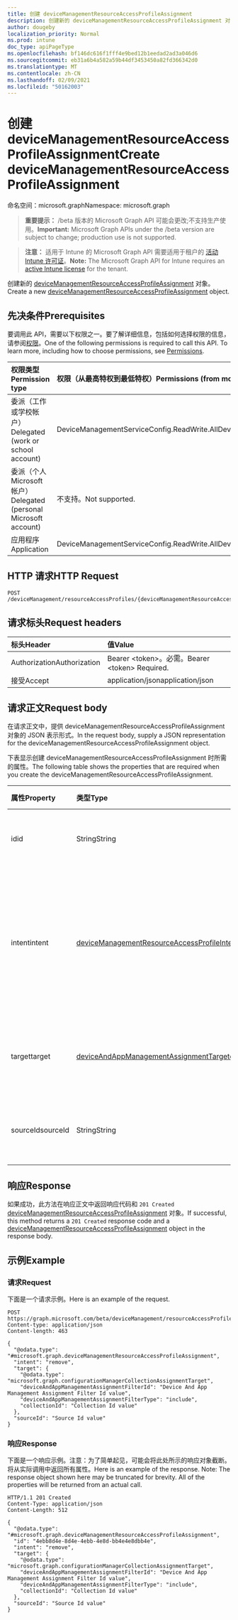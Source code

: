 ```yaml
---
title: 创建 deviceManagementResourceAccessProfileAssignment
description: 创建新的 deviceManagementResourceAccessProfileAssignment 对象。
author: dougeby
localization_priority: Normal
ms.prod: intune
doc_type: apiPageType
ms.openlocfilehash: bf146dc616f1fff4e9bed12b1eedad2ad3a046d6
ms.sourcegitcommit: eb31a6b4a582a59b44df3453450a82fd366342d0
ms.translationtype: MT
ms.contentlocale: zh-CN
ms.lasthandoff: 02/09/2021
ms.locfileid: "50162003"
---
```

# <a name="create-devicemanagementresourceaccessprofileassignment"></a><span data-ttu-id="9ee6a-103">创建 deviceManagementResourceAccessProfileAssignment</span><span class="sxs-lookup"><span data-stu-id="9ee6a-103">Create deviceManagementResourceAccessProfileAssignment</span></span>

<span data-ttu-id="9ee6a-104">命名空间：microsoft.graph</span><span class="sxs-lookup"><span data-stu-id="9ee6a-104">Namespace: microsoft.graph</span></span>

> <span data-ttu-id="9ee6a-105">**重要提示：** /beta 版本的 Microsoft Graph API 可能会更改;不支持生产使用。</span><span class="sxs-lookup"><span data-stu-id="9ee6a-105">**Important:** Microsoft Graph APIs under the /beta version are subject to change; production use is not supported.</span></span>

> <span data-ttu-id="9ee6a-106">**注意：** 适用于 Intune 的 Microsoft Graph API 需要适用于租户的 [活动 Intune 许可证](https://go.microsoft.com/fwlink/?linkid=839381)。</span><span class="sxs-lookup"><span data-stu-id="9ee6a-106">**Note:** The Microsoft Graph API for Intune requires an [active Intune license](https://go.microsoft.com/fwlink/?linkid=839381) for the tenant.</span></span>

<span data-ttu-id="9ee6a-107">创建新的 [deviceManagementResourceAccessProfileAssignment](../resources/intune-rapolicy-devicemanagementresourceaccessprofileassignment.md) 对象。</span><span class="sxs-lookup"><span data-stu-id="9ee6a-107">Create a new [deviceManagementResourceAccessProfileAssignment](../resources/intune-rapolicy-devicemanagementresourceaccessprofileassignment.md) object.</span></span>

## <a name="prerequisites"></a><span data-ttu-id="9ee6a-108">先决条件</span><span class="sxs-lookup"><span data-stu-id="9ee6a-108">Prerequisites</span></span>
<span data-ttu-id="9ee6a-p101">要调用此 API，需要以下权限之一。要了解详细信息，包括如何选择权限的信息，请参阅[权限](/graph/permissions-reference)。</span><span class="sxs-lookup"><span data-stu-id="9ee6a-p101">One of the following permissions is required to call this API. To learn more, including how to choose permissions, see [Permissions](/graph/permissions-reference).</span></span>

|<span data-ttu-id="9ee6a-111">权限类型</span><span class="sxs-lookup"><span data-stu-id="9ee6a-111">Permission type</span></span>|<span data-ttu-id="9ee6a-112">权限（从最高特权到最低特权）</span><span class="sxs-lookup"><span data-stu-id="9ee6a-112">Permissions (from most to least privileged)</span></span>|
|:---|:---|
|<span data-ttu-id="9ee6a-113">委派（工作或学校帐户）</span><span class="sxs-lookup"><span data-stu-id="9ee6a-113">Delegated (work or school account)</span></span>|<span data-ttu-id="9ee6a-114">DeviceManagementServiceConfig.ReadWrite.All</span><span class="sxs-lookup"><span data-stu-id="9ee6a-114">DeviceManagementServiceConfig.ReadWrite.All</span></span>|
|<span data-ttu-id="9ee6a-115">委派（个人 Microsoft 帐户）</span><span class="sxs-lookup"><span data-stu-id="9ee6a-115">Delegated (personal Microsoft account)</span></span>|<span data-ttu-id="9ee6a-116">不支持。</span><span class="sxs-lookup"><span data-stu-id="9ee6a-116">Not supported.</span></span>|
|<span data-ttu-id="9ee6a-117">应用程序</span><span class="sxs-lookup"><span data-stu-id="9ee6a-117">Application</span></span>|<span data-ttu-id="9ee6a-118">DeviceManagementServiceConfig.ReadWrite.All</span><span class="sxs-lookup"><span data-stu-id="9ee6a-118">DeviceManagementServiceConfig.ReadWrite.All</span></span>|

## <a name="http-request"></a><span data-ttu-id="9ee6a-119">HTTP 请求</span><span class="sxs-lookup"><span data-stu-id="9ee6a-119">HTTP Request</span></span>
<!-- {
  "blockType": "ignored"
}
-->
``` http
POST /deviceManagement/resourceAccessProfiles/{deviceManagementResourceAccessProfileBaseId}/assignments
```

## <a name="request-headers"></a><span data-ttu-id="9ee6a-120">请求标头</span><span class="sxs-lookup"><span data-stu-id="9ee6a-120">Request headers</span></span>
|<span data-ttu-id="9ee6a-121">标头</span><span class="sxs-lookup"><span data-stu-id="9ee6a-121">Header</span></span>|<span data-ttu-id="9ee6a-122">值</span><span class="sxs-lookup"><span data-stu-id="9ee6a-122">Value</span></span>|
|:---|:---|
|<span data-ttu-id="9ee6a-123">Authorization</span><span class="sxs-lookup"><span data-stu-id="9ee6a-123">Authorization</span></span>|<span data-ttu-id="9ee6a-124">Bearer &lt;token&gt;。必需。</span><span class="sxs-lookup"><span data-stu-id="9ee6a-124">Bearer &lt;token&gt; Required.</span></span>|
|<span data-ttu-id="9ee6a-125">接受</span><span class="sxs-lookup"><span data-stu-id="9ee6a-125">Accept</span></span>|<span data-ttu-id="9ee6a-126">application/json</span><span class="sxs-lookup"><span data-stu-id="9ee6a-126">application/json</span></span>|

## <a name="request-body"></a><span data-ttu-id="9ee6a-127">请求正文</span><span class="sxs-lookup"><span data-stu-id="9ee6a-127">Request body</span></span>
<span data-ttu-id="9ee6a-128">在请求正文中，提供 deviceManagementResourceAccessProfileAssignment 对象的 JSON 表示形式。</span><span class="sxs-lookup"><span data-stu-id="9ee6a-128">In the request body, supply a JSON representation for the deviceManagementResourceAccessProfileAssignment object.</span></span>

<span data-ttu-id="9ee6a-129">下表显示创建 deviceManagementResourceAccessProfileAssignment 时所需的属性。</span><span class="sxs-lookup"><span data-stu-id="9ee6a-129">The following table shows the properties that are required when you create the deviceManagementResourceAccessProfileAssignment.</span></span>

|<span data-ttu-id="9ee6a-130">属性</span><span class="sxs-lookup"><span data-stu-id="9ee6a-130">Property</span></span>|<span data-ttu-id="9ee6a-131">类型</span><span class="sxs-lookup"><span data-stu-id="9ee6a-131">Type</span></span>|<span data-ttu-id="9ee6a-132">说明</span><span class="sxs-lookup"><span data-stu-id="9ee6a-132">Description</span></span>|
|:---|:---|:---|
|<span data-ttu-id="9ee6a-133">id</span><span class="sxs-lookup"><span data-stu-id="9ee6a-133">id</span></span>|<span data-ttu-id="9ee6a-134">String</span><span class="sxs-lookup"><span data-stu-id="9ee6a-134">String</span></span>|<span data-ttu-id="9ee6a-135">工作分配的唯一标识符</span><span class="sxs-lookup"><span data-stu-id="9ee6a-135">Unique identifier for the Assignments</span></span>|
|<span data-ttu-id="9ee6a-136">intent</span><span class="sxs-lookup"><span data-stu-id="9ee6a-136">intent</span></span>|[<span data-ttu-id="9ee6a-137">deviceManagementResourceAccessProfileIntent</span><span class="sxs-lookup"><span data-stu-id="9ee6a-137">deviceManagementResourceAccessProfileIntent</span></span>](../resources/intune-rapolicy-devicemanagementresourceaccessprofileintent.md)|<span data-ttu-id="9ee6a-138">资源访问配置文件的分配意图。</span><span class="sxs-lookup"><span data-stu-id="9ee6a-138">The assignment intent for the resource access profile.</span></span> <span data-ttu-id="9ee6a-139">可取值为：`apply`、`remove`。</span><span class="sxs-lookup"><span data-stu-id="9ee6a-139">Possible values are: `apply`, `remove`.</span></span>|
|<span data-ttu-id="9ee6a-140">target</span><span class="sxs-lookup"><span data-stu-id="9ee6a-140">target</span></span>|[<span data-ttu-id="9ee6a-141">deviceAndAppManagementAssignmentTarget</span><span class="sxs-lookup"><span data-stu-id="9ee6a-141">deviceAndAppManagementAssignmentTarget</span></span>](../resources/intune-shared-deviceandappmanagementassignmenttarget.md)|<span data-ttu-id="9ee6a-142">资源访问配置文件的分配目标。</span><span class="sxs-lookup"><span data-stu-id="9ee6a-142">The assignment target for the resource access profile.</span></span>|
|<span data-ttu-id="9ee6a-143">sourceId</span><span class="sxs-lookup"><span data-stu-id="9ee6a-143">sourceId</span></span>|<span data-ttu-id="9ee6a-144">String</span><span class="sxs-lookup"><span data-stu-id="9ee6a-144">String</span></span>|<span data-ttu-id="9ee6a-145">工作分配的源的标识符。</span><span class="sxs-lookup"><span data-stu-id="9ee6a-145">The identifier of the source of the assignment.</span></span>|



## <a name="response"></a><span data-ttu-id="9ee6a-146">响应</span><span class="sxs-lookup"><span data-stu-id="9ee6a-146">Response</span></span>
<span data-ttu-id="9ee6a-147">如果成功，此方法在响应正文中返回响应代码和 `201 Created` [deviceManagementResourceAccessProfileAssignment](../resources/intune-rapolicy-devicemanagementresourceaccessprofileassignment.md) 对象。</span><span class="sxs-lookup"><span data-stu-id="9ee6a-147">If successful, this method returns a `201 Created` response code and a [deviceManagementResourceAccessProfileAssignment](../resources/intune-rapolicy-devicemanagementresourceaccessprofileassignment.md) object in the response body.</span></span>

## <a name="example"></a><span data-ttu-id="9ee6a-148">示例</span><span class="sxs-lookup"><span data-stu-id="9ee6a-148">Example</span></span>

### <a name="request"></a><span data-ttu-id="9ee6a-149">请求</span><span class="sxs-lookup"><span data-stu-id="9ee6a-149">Request</span></span>
<span data-ttu-id="9ee6a-150">下面是一个请求示例。</span><span class="sxs-lookup"><span data-stu-id="9ee6a-150">Here is an example of the request.</span></span>
``` http
POST https://graph.microsoft.com/beta/deviceManagement/resourceAccessProfiles/{deviceManagementResourceAccessProfileBaseId}/assignments
Content-type: application/json
Content-length: 463

{
  "@odata.type": "#microsoft.graph.deviceManagementResourceAccessProfileAssignment",
  "intent": "remove",
  "target": {
    "@odata.type": "microsoft.graph.configurationManagerCollectionAssignmentTarget",
    "deviceAndAppManagementAssignmentFilterId": "Device And App Management Assignment Filter Id value",
    "deviceAndAppManagementAssignmentFilterType": "include",
    "collectionId": "Collection Id value"
  },
  "sourceId": "Source Id value"
}
```

### <a name="response"></a><span data-ttu-id="9ee6a-151">响应</span><span class="sxs-lookup"><span data-stu-id="9ee6a-151">Response</span></span>
<span data-ttu-id="9ee6a-p103">下面是一个响应示例。注意：为了简单起见，可能会将此处所示的响应对象截断。将从实际调用中返回所有属性。</span><span class="sxs-lookup"><span data-stu-id="9ee6a-p103">Here is an example of the response. Note: The response object shown here may be truncated for brevity. All of the properties will be returned from an actual call.</span></span>
``` http
HTTP/1.1 201 Created
Content-Type: application/json
Content-Length: 512

{
  "@odata.type": "#microsoft.graph.deviceManagementResourceAccessProfileAssignment",
  "id": "4ebb8d4e-8d4e-4ebb-4e8d-bb4e4e8dbb4e",
  "intent": "remove",
  "target": {
    "@odata.type": "microsoft.graph.configurationManagerCollectionAssignmentTarget",
    "deviceAndAppManagementAssignmentFilterId": "Device And App Management Assignment Filter Id value",
    "deviceAndAppManagementAssignmentFilterType": "include",
    "collectionId": "Collection Id value"
  },
  "sourceId": "Source Id value"
}
```




